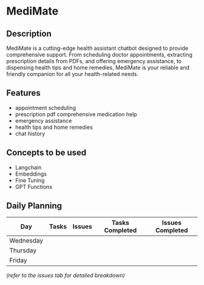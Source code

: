 # MediMate

## Description
MediMate is a cutting-edge health assistant chatbot designed to provide comprehensive support. From scheduling doctor appointments, extracting prescription details from PDFs, and offering emergency assistance, to dispensing health tips and home remedies, MediMate is your reliable and friendly companion for all your health-related needs.

## Features
- appointment scheduling
- prescription pdf comprehensive medication help
- emergency assistance
- health tips and home remedies
- chat history 

## Concepts to be used
- Langchain
- Embeddings
- Fine Tuning
- GPT Functions

## Daily Planning
| Day       | Tasks              | Issues | Tasks Completed | Issues Completed |
| --------- | ------------------ | ------ | --------------- | ---------------- |
| Wednesday |                    |        |                 |                  |
| Thursday  |                    |        |                 |                  |
| Friday    |                    |        |                 |                  |
_(refer to the issues tab for detailed breakdown)_
